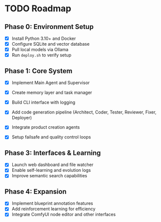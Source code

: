 # TODO Roadmap

## Phase 0: Environment Setup
- [x] Install Python 3.10+ and Docker
- [x] Configure SQLite and vector database
- [x] Pull local models via Ollama
- [x] Run `deploy.sh` to verify setup

## Phase 1: Core System
- [x] Implement Main Agent and Supervisor
- [x] Create memory layer and task manager
- [x] Build CLI interface with logging

- [x] Add code generation pipeline (Architect, Coder, Tester, Reviewer, Fixer, Deployer)
- [x] Integrate product creation agents
- [x] Setup failsafe and quality control loops

## Phase 3: Interfaces & Learning
- [x] Launch web dashboard and file watcher
- [x] Enable self-learning and evolution logs
- [x] Improve semantic search capabilities

## Phase 4: Expansion
- [x] Implement blueprint annotation features
- [x] Add reinforcement learning for efficiency
- [x] Integrate ComfyUI node editor and other interfaces
